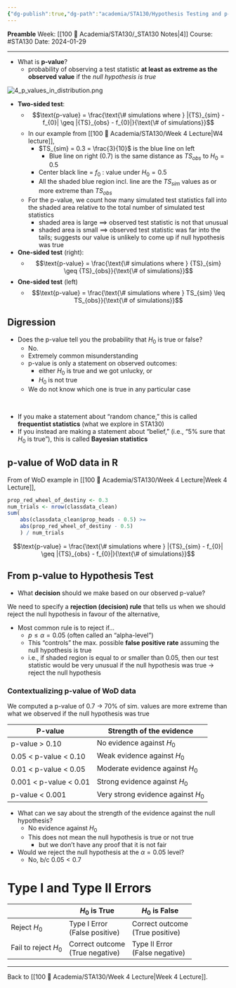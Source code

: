 ```yaml
---
{"dg-publish":true,"dg-path":"academia/STA130/Hypothesis Testing and p-values.md","permalink":"/academia/sta-130/hypothesis-testing-and-p-values/","created":"2024-01-29T14:44:39.842-05:00","updated":"2024-02-01T14:34:30.867-05:00"}
---
```


**Preamble**
Week: [[100 📒 Academia/STA130/_STA130 Notes\|4]]
Course: #STA130
Date: 2024-01-29

---

- What is **p-value**?
	- probability of observing a test statistic **at least as extreme as the observed value** if the *null hypothesis is true*

![4_p_values_in_distribution.png](/img/user/Files/STA130/4_p_values_in_distribution.png)

- **Two-sided test**:
	- $$\text{p-value} = \frac{\text{\# simulations where } |{TS}_{sim} - f_{0}| \geq |{TS}_{obs} - f_{0}|}{\text{\# of simulations}}$$
	- In our example from [[100 📒 Academia/STA130/Week 4 Lecture\|W4 lecture]],
		- $TS_{sim} = 0.3 = \frac{3}{10}$ is the blue line on left
			- Blue line on right ($0.7$) is the same distance as $TS_{obs}$ to $H_{0} = 0.5$
		- Center black line = $f_{0}$ : value under $H_{0} = 0.5$
		- All the shaded blue region incl. line are the $TS_{sim}$ values as or more extreme than $TS_{obs}$
	- For the p-value, we count how many simulated test statistics fall into the shaded area relative to the total number of simulated test statistics
		- shaded area is large $\implies$ observed test statistic is not that unusual
		- shaded area is small $\implies$ observed test statistic was far into the tails; suggests our value is unlikely to come up if null hypothesis was true
- **One-sided test** (right):
	- $$\text{p-value} = \frac{\text{\# simulations where } {TS}_{sim} \geq {TS}_{obs}}{\text{\# of simulations}}$$
- **One-sided test** (left)
	- $$\text{p-value} = \frac{\text{\# simulations where } TS_{sim} \leq TS_{obs}}{\text{\# of simulations}}$$

## Digression

- Does the p-value tell you the probability that $H_{0}$ is true or false?
	- No.
	- Extremely common misunderstanding
	- p-value is only a statement on observed outcomes:
		- either $H_{0}$ is true and we got unlucky, or
		- $H_{0}$ is not true
	- We do not know which one is true in any particular case

<br>

- If you make a statement about “random chance,” this is called **frequentist statistics** (what we explore in STA130)
- If you instead are making a statement about “belief,” (i.e., “5% sure that $H_{0}$ is true”), this is called **Bayesian statistics**

## p-value of WoD data in R

From of WoD example in [[100 📒 Academia/STA130/Week 4 Lecture\|Week 4 Lecture]], 

```r
prop_red_wheel_of_destiny <- 0.3
num_trials <- nrow(classdata_clean)
sum(
	abs(classdata_clean$prop_heads - 0.5) >=
	abs(prop_red_wheel_of_destiny - 0.5)
	) / num_trials
```

$$\text{p-value} = \frac{\text{\# simulations where } |{TS}_{sim} - f_{0}| \geq |{TS}_{obs} - f_{0}|}{\text{\# of simulations}}$$

## From p-value to Hypothesis Test

- What **decision** should we make based on our observed p-value?

We need to specify a **rejection (decision) rule** that tells us when we should reject the null hypothesis in favour of the alternative,

- Most common rule is to reject if…
	- $p \leq \alpha = 0.05$ (often called an “alpha-level”)
	- This “controls” the max. possible **false positive rate** assuming the null hypothesis is true
	- i.e., if shaded region is equal to or smaller than 0.05, then our test statistic would be very unusual if the null hypothesis was true → reject the null hypothesis

### Contextualizing p-value of WoD data

We computed a p-value of 0.7 → 70% of sim. values are more extreme than what we observed if the null hypothesis was true

| P-value | Strength of the evidence |
| ---- | ---- |
| p-value > 0.10 | No evidence against $H_0$ |
| 0.05 < p-value < 0.10 | Weak evidence against $H_0$ |
| 0.01 < p-value < 0.05 | Moderate evidence against $H_0$ |
| 0.001 < p-value < 0.01 | Strong evidence against $H_0$ |
| p-value < 0.001 | Very strong evidence against $H_0$ |

- What can we say about the strength of the evidence against the null hypothesis?
	- No evidence against $H_{0}$
	- This does not mean the null hypothesis is true or not true
		- but we don’t have any proof that it is not fair
- Would we reject the null hypothesis at the $\alpha = 0.05$ level?
	- No, b/c $0.05 < 0.7$

# Type I and Type II Errors

|  | $H_0$ is True | $H_{0}$ is False |
| ---- | ---- | ---- |
| Reject $H_0$ | Type I Error<br>(False positive) | Correct outcome<br>(True positive) |
| Fail to reject $H_0$ | Correct outcome<br>(True negative) | Type II Error<br>(False negative) |

---

Back to [[100 📒 Academia/STA130/Week 4 Lecture\|Week 4 Lecture]].